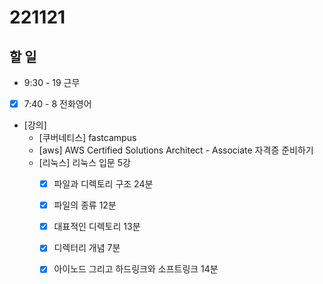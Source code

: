 # 221121

## 할 일
- 9:30 - 19 근무
- [x] 7:40 - 8 전화영어
- [강의]
	- [쿠버네티스] fastcampus
	- [aws] AWS Certified Solutions Architect - Associate 자격증 준비하기
	- [리눅스] 리눅스 입문 5강
		- [x] 파일과 디렉토리 구조 24분
		- [x] 파일의 종류 12분
		- [x] 대표적인 디렉토리 13분
		- [x] 디렉터리 개념 7분
		- [x] 아이노드 그리고 하드링크와 소프트링크 14분


<!--stackedit_data:
eyJoaXN0b3J5IjpbLTk3MTIwNzg2Nyw0NzUwNzU2NDUsLTE5NT
EwMjcwMzRdfQ==
-->
